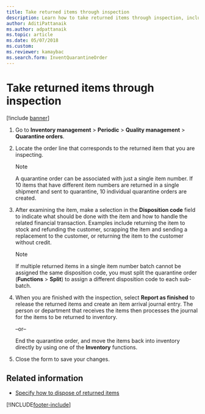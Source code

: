 ```yaml
---
title: Take returned items through inspection   
description: Learn how to take returned items through inspection, including a step-by-step process for returning items through inspection.
author: AditiPattanaik
ms.author: adpattanaik
ms.topic: article
ms.date: 05/07/2018
ms.custom: 
ms.reviewer: kamaybac
ms.search.form: InventQuarantineOrder
---
```


# Take returned items through inspection

[!include [banner](../includes/banner.md)]

1. Go to **Inventory management** \> **Periodic** \> **Quality management** \> **Quarantine orders**.

1. Locate the order line that corresponds to the returned item that you are inspecting.

    > [!NOTE]
    > A quarantine order can be associated with just a single item number. If 10 items that have different item numbers are returned in a single shipment and sent to quarantine, 10 individual quarantine orders are created.

1. After examining the item, make a selection in the **Disposition code** field to indicate what should be done with the item and how to handle the related financial transaction. Examples include returning the item to stock and refunding the customer, scrapping the item and sending a replacement to the customer, or returning the item to the customer without credit.

    > [!NOTE]
    > If multiple returned items in a single item number batch cannot be assigned the same disposition code, you must split the quarantine order (**Functions** \> **Split**) to assign a different disposition code to each sub-batch.

1. When you are finished with the inspection, select **Report as finished** to release the returned items and create an item arrival journal entry. The person or department that receives the items then processes the journal for the items to be returned to inventory.

    –or–

    End the quarantine order, and move the items back into inventory directly by using one of the **Inventory** functions.

1. Close the form to save your changes.

## Related information

- [Specify how to dispose of returned items](specify-how-to-dispose-of-returned-items.md)

[!INCLUDE[footer-include](../../includes/footer-banner.md)]